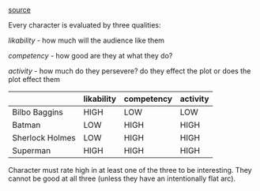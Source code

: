 [source](https://www.youtube.com/watch?v=QM1tUwpy-yQ)

Every character is evaluated by three qualities:

*likability* - how much will the audience like them

*competency* - how good are they at what they do?

*activity* - how much do they persevere? do they effect the plot or does the plot effect them


|                 | likability | competency | activity |
| --------------- | ---------- | ---------- | -------- |
| Bilbo Baggins   | HIGH       | LOW        | LOW      |
| Batman          | LOW        | HIGH       | HIGH     |
| Sherlock Holmes | LOW        | HIGH       | HIGH     |
| Superman        | HIGH       | HIGH       | HIGH     |

Character must rate high in at least one of the three to be interesting.
They cannot be good at all three (unless they have an intentionally flat arc).

